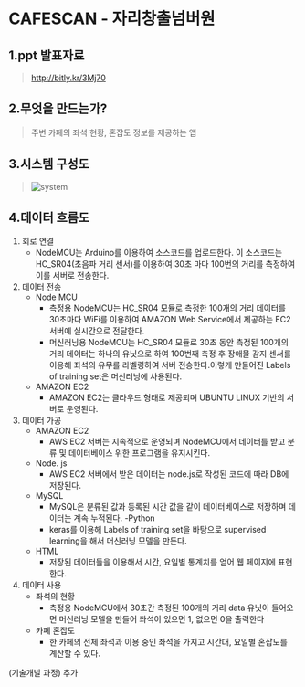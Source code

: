 CAFESCAN - 자리창출넘버원
=============

1.ppt 발표자료
-------------
>http://bitly.kr/3Mj70

2.무엇을 만드는가?
-------------
>주변 카페의 좌석 현황, 혼잡도 정보를 제공하는 앱

3.시스템 구성도
-------------
>![system](https://user-images.githubusercontent.com/48238562/56094223-d63bcb80-5f0c-11e9-9cd3-92a7245f1d84.png)

4.데이터 흐름도
-------------
1. 회로 연결
    - NodeMCU는 Arduino를 이용하여 소스코드를 업로드한다. 이 소스코드는 HC_SR04(초음파 거리 센서)를 이용하여 30초 마다 100번의 거리를 측정하여 이를 서버로 전송한다.
2. 데이터 전송
    - Node MCU
        + 측정용 NodeMCU는 HC_SR04 모듈로 측정한 100개의 거리 데이터를 30초마다 WiFi를 이용하여 AMAZON Web Service에서 제공하는 EC2 서버에 실시간으로 전달한다.
        + 머신러닝용 NodeMCU는 HC_SR04 모듈로 30초 동안 측정된 100개의 거리 데이터는 하나의 유닛으로 하여 100번째 측정 후 장애물 감지 센서를 이용해 좌석의 유무를 라벨링하여 서버 전송한다.이렇게 만들어진 Labels of training set은 머신러닝에 사용된다. 
    - AMAZON EC2
        + AMAZON EC2는 클라우드 형태로 제공되며 UBUNTU LINUX 기반의 서버로 운영된다.
3. 데이터 가공
    - AMAZON EC2
        + AWS EC2 서버는 지속적으로 운영되며 NodeMCU에서 데이터를 받고 분류 및 데이터베이스 위한 프로그램을 유지시킨다.
    - Node. js
        + AWS EC2 서버에서 받은 데이터는 node.js로 작성된 코드에 따라 DB에 저장된다.
    - MySQL
        + MySQL은 분류된 값과 등록된 시간 값을 같이 데이터베이스로 저장하며 데이터는 계속 누적된다.
    -Python
        + keras를 이용해 Labels of training set을 바탕으로 supervised learning을 해서 머신러닝 모델을 만든다.
    - HTML
        + 저장된 데이터들을 이용해서 시간, 요일별 통계치를 얻어 웹 페이지에 표현한다.
4. 데이터 사용
    - 좌석의 현황
        + 측정용 NodeMCU에서 30초간 측정된 100개의 거리 data 유닛이 들어오면 머신러닝 모델을 만들어 좌석이 있으면 1, 없으면 0을 출력한다
    - 카페 혼잡도
        + 한 카페의 전체 좌석과 이용 중인 좌석을 가지고 시간대, 요일별 혼잡도를 계산할 수 있다.
       
(기술개발 과정)
추가
